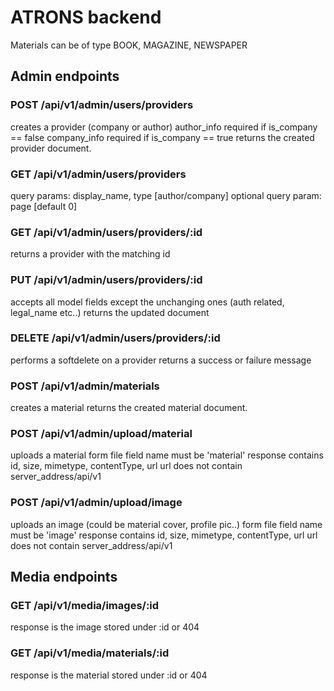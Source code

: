 # ATRONS backend
Materials can be of type BOOK, MAGAZINE, NEWSPAPER

## Admin endpoints  
### POST /api/v1/admin/users/providers
creates a provider (company or author)
author_info required if is_company == false
company_info required if is_company == true
returns the created provider document.

### GET /api/v1/admin/users/providers
query params: display_name, type [author/company]
optional query param: page [default 0]

### GET /api/v1/admin/users/providers/:id
returns a provider with the matching id

### PUT /api/v1/admin/users/providers/:id
accepts all model fields except the unchanging ones (auth related, legal_name etc..)
returns the updated document

### DELETE /api/v1/admin/users/providers/:id
performs a softdelete on a provider
returns a success or failure message

### POST /api/v1/admin/materials
creates a material
returns the created material document.

### POST /api/v1/admin/upload/material
uploads a material
form file field name must be 'material'
response contains id, size, mimetype, contentType, url
url does not contain server_address/api/v1

### POST /api/v1/admin/upload/image
uploads an image (could be material cover, profile pic..)
form file field name must be 'image'
response contains id, size, mimetype, contentType, url
url does not contain server_address/api/v1

## Media endpoints
### GET /api/v1/media/images/:id
response is the image stored under :id or 404

### GET /api/v1/media/materials/:id
response is the material stored under :id or 404


